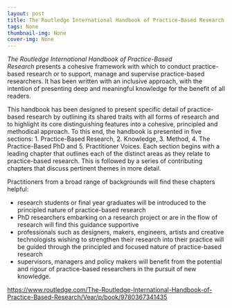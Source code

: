```yaml
---
layout: post
title: The Routledge International Handbook of Practice-Based Research &#8211; Craig Vear
tags: None
thumbnail-img: None
cover-img: None
---
```

<p><em>The Routledge International Handbook of Practice-Based Research</em>&nbsp;presents a cohesive framework with which to conduct practice-based research or to support, manage and supervise practice-based researchers. It has been written with an inclusive approach, with the intention of presenting deep and meaningful knowledge for the benefit of all readers.</p>



<p>This handbook has been designed to&nbsp;present specific detail of practice-based research by outlining its shared traits with all forms of research and to highlight its core distinguishing features into a cohesive, principled and methodical approach. To this end, the handbook is presented in five sections: 1. Practice-Based Research, 2. Knowledge, 3. Method, 4. The Practice-Based PhD and 5. Practitioner Voices. Each section begins with a leading chapter that outlines each of the distinct areas as they relate to practice-based research. This is followed by a series of contributing chapters that discuss pertinent themes in more detail.</p>



<p>Practitioners from a broad range of backgrounds will find these chapters helpful:</p>



<ul><li>research students or final year graduates will be introduced to the principled nature of practice-based research</li><li>PhD researchers embarking on a research project or are in the flow of research will find this guidance supportive</li><li>professionals such as designers, makers, engineers, artists and creative technologists wishing to strengthen their research into their practice will be guided through the principled and focused nature of practice-based research</li><li>supervisors, managers and policy makers will benefit from the potential and rigour of practice-based researchers in the pursuit of new knowledge.</li></ul>



<p><a href="https://www.routledge.com/The-Routledge-International-Handbook-of-Practice-Based-Research/Vear/p/book/9780367341435">https://www.routledge.com/The-Routledge-International-Handbook-of-Practice-Based-Research/Vear/p/book/9780367341435</a></p>

